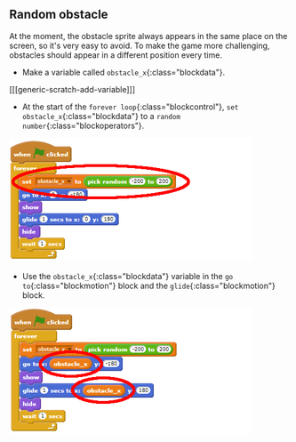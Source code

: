 ## Random obstacle

At the moment, the obstacle sprite always appears in the same place on the screen, so it's very easy to avoid. To make the game more challenging, obstacles should appear in a different position every time.

+ Make a variable called `obstacle_x`{:class="blockdata"}.

[[[generic-scratch-add-variable]]]

+ At the start of the `forever loop`{:class="blockcontrol"}, `set obstacle_x`{:class="blockdata"} to a `random number`{:class="blockoperators"}.

![obstacle code set variable](images/obstacle_code1.png)

+ Use the `obstacle_x`{:class="blockdata"} variable in the `go to`{:class="blockmotion"} block and the `glide`{:class="blockmotion"} block.

![obstacle code use variable](images/obstacle_code2.png)
